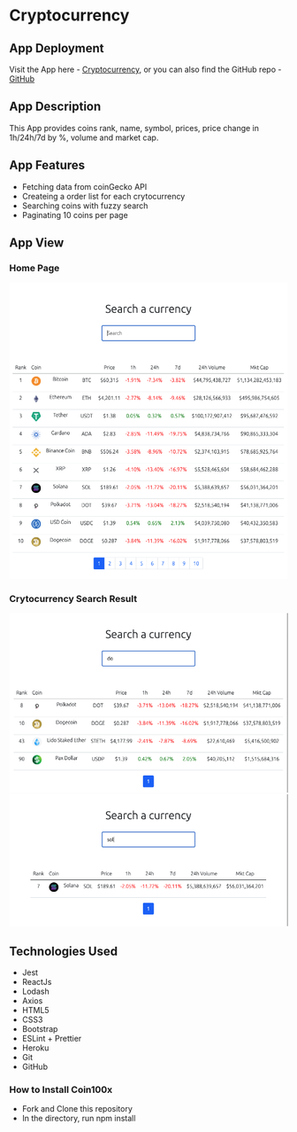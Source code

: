 
# Cryptocurrency

## App Deployment

Visit the App here - [Cryptocurrency](https://cryptocurrency-au.herokuapp.com/), or you can also find the GitHub repo - [GitHub](https://github.com/gigi0310/Cryptocurrency)


## App Description

This App provides coins rank, name, symbol, prices, price change in 1h/24h/7d by %,  volume and market cap.


## App Features

* Fetching data from coinGecko API
* Createing a order list for each crytocurrency
* Searching coins with fuzzy search
* Paginating 10 coins per page


## App View

### Home Page

![picture](/AppLandingPage.png)

### Crytocurrency Search Result

![picture](/SearchResult1.png)
![picture](/SearchResult2.png)


## Technologies Used

* Jest
* ReactJs
* Lodash
* Axios
* HTML5
* CSS3
* Bootstrap
* ESLint + Prettier
* Heroku
* Git
* GitHub


### How to Install Coin100x

- Fork and Clone this repository
- In the directory, run npm install